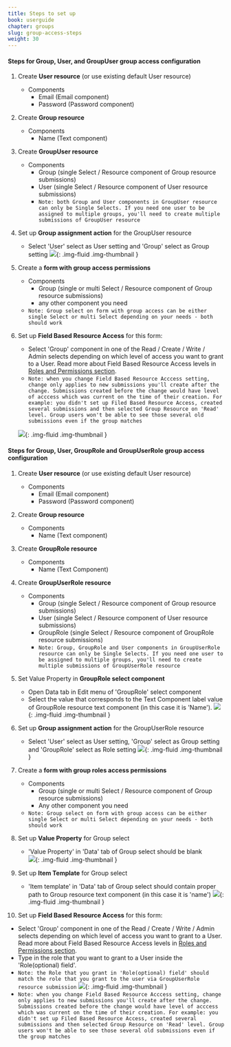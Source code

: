 ```yaml
---
title: Steps to set up
book: userguide
chapter: groups
slug: group-access-steps
weight: 30
---
```


#### Steps for Group, User, and GroupUser group access configuration
1. Create **User resource** (or use existing default User resource)
   - Components
     - Email (Email component)
     - Password (Password component)

2. Create **Group resource**
   - Components
     - Name (Text component)

3. Create **GroupUser resource**
   - Components
     - Group (single Select / Resource component of Group resource submissions)
     - User (single Select / Resource component of User resource submissions)
     - `Note: both Group and User components in GroupUser resource can only be Single Selects. If you need one user to be assigned to multiple groups, you'll need to create multiple submissions of GroupUser resource`

4. Set up **Group assignment action** for the GroupUser resource
   - Select 'User' select as User setting and 'Group' select as Group setting
   ![](/assets/img/userguide/groups/group_assignment_action.png){: .img-fluid .img-thumbnail }

5. Create a **form with group access permissions**
   - Components
     - Group (single or multi Select / Resource component of Group resource submissions)
     - any other component you need
   - `Note: Group select on form with group access can be either single Select or multi Select depending on your needs - both should work`

6. Set up **Field Based Resource Access** for this form:
   - Select 'Group' component in one of the Read / Create / Write / Admin selects depending on which level of access you want to grant to a User. Read more about Field Based Resource Access levels in [Roles and Permissions section](../roles-and-permissions/#submissionpermissions).
   - `Note: when you change Field Based Resource Acccess setting, change only applies to new submissions you'll create after the change. Submissions created before the change would have level of acccess which was current on the time of their creation. For example: you didn't set up Filed Based Resource Access, created several submissions and then selected Group Resource on 'Read' level. Group users won't be able to see those several old submissions even if the group matches`
   
   ![](/assets/img/userguide/groups/field_based_resource_access.png){: .img-fluid .img-thumbnail }

#### Steps for Group, User, GroupRole and GroupUserRole group access configuration
1. Create **User resource** (or use existing default User resource)
   - Components
     - Email (Email component)
     - Password (Password component)

2. Create **Group resource**
   - Components
     - Name (Text component)

3. Create **GroupRole resource**
   - Components
      - Name (Text Component)

4. Create **GroupUserRole resource**
   - Components
     - Group (single Select / Resource component of Group resource submissions)
     - User (single Select / Resource component of User resource submissions)
     - GroupRole (single Select / Resource component of GroupRole resource submissions)
     - `Note: Group, GroupRole and User components in GroupUserRole resource can only be Single Selects. If you need one user to be assigned to multiple groups, you'll need to create multiple submissions of GroupUserRole resource`

5. Set Value Property in **GroupRole select component**
   - Open Data tab in Edit menu of 'GroupRole' select component
   - Select the value that corresponds to the Text Component label value of GroupRole resource text component (in this case it is 'Name').
   ![](/assets/img/userguide/groups/group_role_value_property.png){: .img-fluid .img-thumbnail }

6. Set up **Group assignment action** for the GroupUserRole resource
   - Select 'User' select as User setting, 'Group' select as Group setting and 'GroupRole' select as Role setting
   ![](/assets/img/userguide/groups/group_assignment_action_with_roles.png){: .img-fluid .img-thumbnail }

7. Create a **form with group roles access permissions**
   - Components
     - Group (single or multi Select / Resource component of Group resource submissions)
     - Any other component you need   
   - `Note: Group select on form with group access can be either single Select or multi Select depending on your needs - both should work`

8. Set up **Value Property** for Group select
   - 'Value Property' in 'Data' tab of Group select should be blank  
   ![](/assets/img/userguide/groups/form_value_property.png){: .img-fluid .img-thumbnail }
   
9. Set up **Item Template** for Group select
   - 'Item template' in 'Data' tab of Group select should contain proper path to Group resource text component (in this case it is 'name')
   ![](/assets/img/userguide/groups/form_item_template.png){: .img-fluid .img-thumbnail }

10. Set up **Field Based Resource Access** for this form:
   - Select 'Group' component in one of the Read / Create / Write / Admin selects depending on which level of access you want to grant to a User. Read more about Field Based Resource Access levels in [Roles and Permissions section](../roles-and-permissions/#submissionpermissions).
   - Type in the role that you want to grant to a User inside the 'Role(optional) field'.
   - `Note: the Role that you grant in 'Role(optional) field' should match the role that you grant to the user via GroupUserRole resource submission`
   ![](/assets/img/userguide/groups/field_based_resource_access_with_role.png){: .img-fluid .img-thumbnail }
   - `Note: when you change Field Based Resource Acccess setting, change only applies to new submissions you'll create after the change. Submissions created before the change would have level of acccess which was current on the time of their creation. For example: you didn't set up Filed Based Resource Access, created several submissions and then selected Group Resource on 'Read' level. Group users won't be able to see those several old submissions even if the group matches`